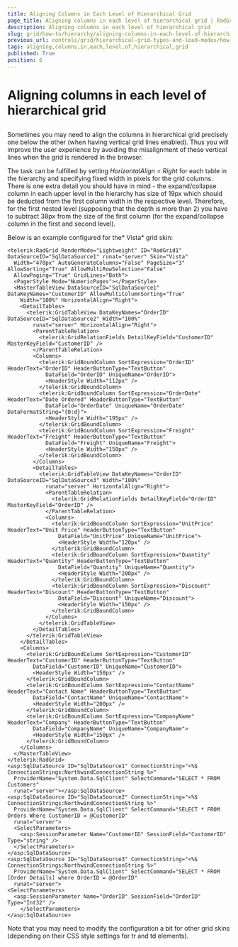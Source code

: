 ```yaml
---
title: Aligning Columns in Each Level of Hierarchical Grid
page_title: Aligning columns in each level of hierarchical grid | RadGrid for ASP.NET AJAX Documentation
description: Aligning columns in each level of hierarchical grid
slug: grid/how-to/hierarchy/aligning-columns-in-each-level-of-hierarchical-grid
previous_url: controls/grid/hierarchical-grid-types-and-load-modes/how-to/aligning-columns-in-each-level-of-hierarchical-grid
tags: aligning,columns,in,each,level,of,hierarchical,grid
published: True
position: 6
---
```


# Aligning columns in each level of hierarchical grid



##

Sometimes you may need to align the columns in hierarchical grid precisely one below the other (when having vertical grid lines enabled). Thus you will improve the user experience by avoiding the misalignment of these vertical lines when the grid is rendered in the browser.

The task can be fulfilled by setting *HorizontalAlign = Right* for each table in the hierarchy and specifying fixed width in pixels for the grid columns. There is one extra detail you should have in mind - the expand/collapse column in each upper level in the hierarchy has size of 19px which should be deducted from the first column width in the respective level. Therefore, for the first nested level (supposing that the depth is more than 2) you have to subtract 38px from the size of the first column (for the expand/collapse column in the first and second level).

Below is an example configured for the* Vista* grid skin:

````ASP.NET
<telerik:RadGrid RenderMode="Lightweight" ID="RadGrid1" DataSourceID="SqlDataSource1" runat="server" Skin="Vista"
  Width="470px" AutoGenerateColumns="False" PageSize="3" AllowSorting="True" AllowMultiRowSelection="False"
  AllowPaging="True" GridLines="Both">
  <PagerStyle Mode="NumericPages"></PagerStyle>
  <MasterTableView DataSourceID="SqlDataSource1" DataKeyNames="CustomerID" AllowMultiColumnSorting="True"
    Width="100%" HorizontalAlign="Right">
    <DetailTables>
      <telerik:GridTableView DataKeyNames="OrderID" DataSourceID="SqlDataSource2" Width="100%"
        runat="server" HorizontalAlign="Right">
        <ParentTableRelation>
          <telerik:GridRelationFields DetailKeyField="CustomerID" MasterKeyField="CustomerID" />
        </ParentTableRelation>
        <Columns>
          <telerik:GridBoundColumn SortExpression="OrderID" HeaderText="OrderID" HeaderButtonType="TextButton"
            DataField="OrderID" UniqueName="OrderID">
            <HeaderStyle Width="112px" />
          </telerik:GridBoundColumn>
          <telerik:GridBoundColumn SortExpression="OrderDate" HeaderText="Date Ordered" HeaderButtonType="TextButton"
            DataField="OrderDate" UniqueName="OrderDate" DataFormatString="{0:d}">
            <HeaderStyle Width="195px" />
          </telerik:GridBoundColumn>
          <telerik:GridBoundColumn SortExpression="Freight" HeaderText="Freight" HeaderButtonType="TextButton"
            DataField="Freight" UniqueName="Freight">
            <HeaderStyle Width="150px" />
          </telerik:GridBoundColumn>
        </Columns>
        <DetailTables>
          <telerik:GridTableView DataKeyNames="OrderID" DataSourceID="SqlDataSource3" Width="100%"
            runat="server" HorizontalAlign="Right">
            <ParentTableRelation>
              <telerik:GridRelationFields DetailKeyField="OrderID" MasterKeyField="OrderID" />
            </ParentTableRelation>
            <Columns>
              <telerik:GridBoundColumn SortExpression="UnitPrice" HeaderText="Unit Price" HeaderButtonType="TextButton"
                DataField="UnitPrice" UniqueName="UnitPrice">
                <HeaderStyle Width="120px" />
              </telerik:GridBoundColumn>
              <telerik:GridBoundColumn SortExpression="Quantity" HeaderText="Quantity" HeaderButtonType="TextButton"
                DataField="Quantity" UniqueName="Quantity">
                <HeaderStyle Width="200px" />
              </telerik:GridBoundColumn>
              <telerik:GridBoundColumn SortExpression="Discount" HeaderText="Discount" HeaderButtonType="TextButton"
                DataField="Discount" UniqueName="Discount">
                <HeaderStyle Width="150px" />
              </telerik:GridBoundColumn>
            </Columns>
          </telerik:GridTableView>
        </DetailTables>
      </telerik:GridTableView>
    </DetailTables>
    <Columns>
      <telerik:GridBoundColumn SortExpression="CustomerID" HeaderText="CustomerID" HeaderButtonType="TextButton"
        DataField="CustomerID" UniqueName="CustomerID">
        <HeaderStyle Width="150px" />
      </telerik:GridBoundColumn>
      <telerik:GridBoundColumn SortExpression="ContactName" HeaderText="Contact Name" HeaderButtonType="TextButton"
        DataField="ContactName" UniqueName="ContactName">
        <HeaderStyle Width="200px" />
      </telerik:GridBoundColumn>
      <telerik:GridBoundColumn SortExpression="CompanyName" HeaderText="Company" HeaderButtonType="TextButton"
        DataField="CompanyName" UniqueName="CompanyName">
        <HeaderStyle Width="150px" />
      </telerik:GridBoundColumn>
    </Columns>
  </MasterTableView>
</telerik:RadGrid>
<asp:SqlDataSource ID="SqlDataSource1" ConnectionString="<%$ ConnectionStrings:NorthwindConnectionString %>"
  ProviderName="System.Data.SqlClient" SelectCommand="SELECT * FROM Customers"
  runat="server"></asp:SqlDataSource>
<asp:SqlDataSource ID="SqlDataSource2" ConnectionString="<%$ ConnectionStrings:NorthwindConnectionString %>"
  ProviderName="System.Data.SqlClient" SelectCommand="SELECT * FROM Orders Where CustomerID = @CustomerID"
  runat="server">
  <SelectParameters>
    <asp:SessionParameter Name="CustomerID" SessionField="CustomerID" Type="string" />
  </SelectParameters>
</asp:SqlDataSource>
<asp:SqlDataSource ID="SqlDataSource3" ConnectionString="<%$ ConnectionStrings:NorthwindConnectionString %>"
  ProviderName="System.Data.SqlClient" SelectCommand="SELECT * FROM [Order Details] where OrderID = @OrderID"
  runat="server">
<SelectParameters>
  <asp:SessionParameter Name="OrderID" SessionField="OrderID" Type="Int32" />
    </SelectParameters>
</asp:SqlDataSource>
````



Note that you may need to modify the configuration a bit for other grid skins (depending on their CSS style settings for tr and td elements).
